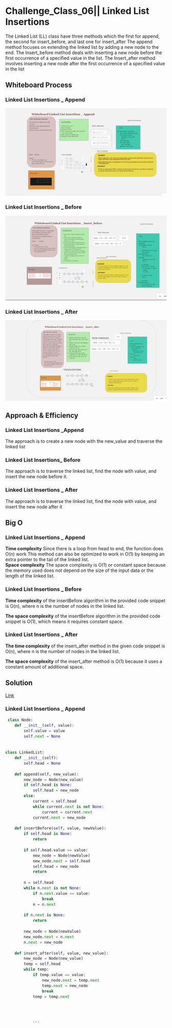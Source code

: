 # Challenge_Class_06||  Linked List Insertions

The Linked List (LL) class have three methods which the first for append, the second for insert_before, and last one for insert_after
The append method focuses on extending the linked list by adding a new node to the end.
The Insert_before method deals with inserting a new node before the first occurrence of a specified value in the list.
The  Insert_after method involves inserting a new node after the first occurrence of a specified value in the list

## Whiteboard Process

### Linked List Insertions _ Append

![Miro](./miroL.png)

### Linked List Insertions _ Before

![Miro](./miro2.png)

### Linked List Insertions _ After

![Miro](./MiroP.png)

## Approach & Efficiency

### Linked List Insertions _Append

The approach is to create a new node with the new_value and traverse the linked list

### Linked List Insertions_ Before

The approach is to traverse the linked list, find the node with value, and insert the new node before it.

### Linked List Insertions _ After

The approach is to traverse the linked list, find the node with value, and insert the new node after it

## Big O

### Linked List Insertions _ Append

**Time complexity** Since there is a loop from head to end, the function does O(n) work
This method can also be optimized to work in O(1) by keeping an extra pointer to the tail of the linked list.<br>
**Space complexity** The space complexity is O(1) or constant space because the memory used does not depend on the size of the input data or the length of the linked list.

### Linked List Insertions _ Before

**Time complexity** of the insertBefore algorithm in the provided code snippet is O(n), where n is the number of nodes in the linked list.

**The space complexity** of the insertBefore algorithm in the provided code snippet is O(1), which means it requires constant space.

### Linked List Insertions _ After

**The time complexity** of the insert_after method in the given code snippet is O(n), where n is the number of nodes in the linked list.

**The space complexity** of the insert_after method is O(1) because it uses a constant amount of additional space.

## Solution

[Link](./inslinkedlist.py)

### Linked List Insertions _ Append

```python
 class Node:
    def __init__(self, value):
        self.value = value
        self.next = None


class LinkedList:
    def __init__(self):
        self.head = None

    def append(self, new_value):
        new_node = Node(new_value)
        if self.head is None:
            self.head = new_node
        else:
            current = self.head
            while current.next is not None:
                current = current.next
            current.next = new_node
            
    def insertBefore(self, value, newValue):
        if self.head is None:
            return

        if self.head.value == value:
            new_node = Node(newValue)
            new_node.next = self.head
            self.head = new_node
            return

        n = self.head
        while n.next is not None:
            if n.next.value == value:
                break
            n = n.next

        if n.next is None:
            return

        new_node = Node(newValue)
        new_node.next = n.next
        n.next = new_node

    def insert_after(self, value, new_value):
        new_node = Node(new_value)
        temp = self.head
        while temp:
            if temp.value == value:
                new_node.next = temp.next
                temp.next = new_node
                break
            temp = temp.next


       

            ```
